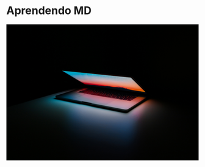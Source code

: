 # Aprendendo MD
![Imagem de Notebook](https://github.com/rodrigolessadev/SenacTrabalhoFrameworksCSS/blob/main/img/ales.jpg?raw=true)
